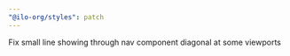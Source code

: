 ```yaml
---
"@ilo-org/styles": patch
---
```


Fix small line showing through nav component diagonal at some viewports
